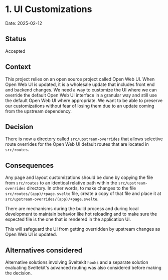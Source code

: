 # 1. UI Customizations

Date: 2025-02-12

## Status

Accepted

## Context

This project relies on an open source project called Open Web UI. When Open Web UI is updated, it is a wholesale update that includes front end and backend changes. We need a way to customize the UI where we can override the default Open Web UI interface in a granular way and still use the default Open Web UI where appropriate. We want to be able to preserve our customizations without fear of losing them due to an update coming from the upstream dependency.  

## Decision

There is now a directory called `src/upstream-overrides` that allows selective route overrides for the Open Web UI default routes that are located in `src/routes`.

## Consequences

Any page and layout customizations should be done by copying the file from `src/routes` to an identical relative path within the `src/upstream-overrides` directory. In other words, to make changes to the file `src/routes/(app)/+page.svelte` file, create a copy of that file and place it at `src/upstream-overrides/(app)/+page.svelte`.

There are mechanisms during the build process and during local development to maintain behavior like hot reloading and to make sure the expected file is the one that is rendered in the application UI.

This will safeguard the UI from getting overridden by upstream changes as Open Web UI is updated.

## Alternatives considered
Alternative solutions involving Sveltekit `hooks` and a separate solution evaluating Sveltekit's advanced routing was also considered before making the decision.

